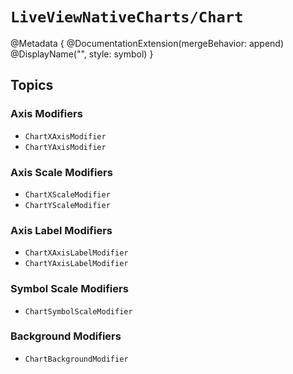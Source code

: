 # ``LiveViewNativeCharts/Chart``

@Metadata {
    @DocumentationExtension(mergeBehavior: append)
    @DisplayName("<Chart>", style: symbol)
}

## Topics
### Axis Modifiers
- ``ChartXAxisModifier``
- ``ChartYAxisModifier``
### Axis Scale Modifiers
- ``ChartXScaleModifier``
- ``ChartYScaleModifier``
### Axis Label Modifiers
- ``ChartXAxisLabelModifier``
- ``ChartYAxisLabelModifier``
### Symbol Scale Modifiers
- ``ChartSymbolScaleModifier``
### Background Modifiers
- ``ChartBackgroundModifier``
